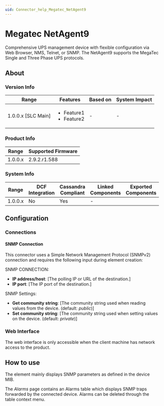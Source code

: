 ```yaml
---
uid: Connector_help_Megatec_NetAgent9
---
```


# Megatec NetAgent9

Comprehensive UPS management device with flexible configuration via Web Browser, NMS, Telnet, or SNMP. The NetAgent9 supports the MegaTec Single and Three Phase UPS protocols.

## About

### Version Info

|Range  |Features  |Based on  |System Impact  |
|---------|---------|---------|---------|
|1.0.0.x [SLC Main]     |<ul><li>Feature1</li><li>Feature2</li></ul>         |-         |-         |

### Product Info

|Range  |Supported Firmware  |
|---------|---------|
|1.0.0.x     |2.9.2.r1.588         |

### System Info

|Range  |DCF Integration  |Cassandra Compliant  |Linked Components  |Exported Components   |
|---------|---------|---------|---------|---------|
|1.0.0.x    |No       |Yes         |-         |   |

## Configuration

### Connections

#### SNMP Connection

This connector uses a Simple Network Management Protocol (SNMPv2) connection and requires the following input during element creation:

SNMP CONNECTION:

- **IP address/host**: [The polling IP or URL of the destination.]
- **IP port**: [The IP port of the destination.]


SNMP Settings:

- **Get community string**: [The community string used when reading values from the device. (default: *public*)]
- **Set community string**: [The community string used when setting values on the device. (default: *private*)]

### Web Interface

The web interface is only accessible when the client machine has network access to the product.

## How to use

The element mainly displays SNMP parameters as defined in the device MIB.

The *Alarms* page contains an Alarms table which displays SNMP traps forwarded by the connected device. Alarms can be deleted through the table context menu.
